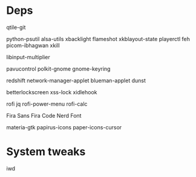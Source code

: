 # Deps

qtile-git

python-psutil
alsa-utils
xbacklight
flameshot
xkblayout-state
playerctl
feh
picom-ibhagwan
xkill

libinput-multiplier

pavucontrol
polkit-gnome
gnome-keyring

redshift
network-manager-applet
blueman-applet
dunst

betterlockscreen
xss-lock
xidlehook

rofi
jq
rofi-power-menu
rofi-calc

Fira Sans
Fira Code Nerd Font

materia-gtk
papirus-icons
paper-icons-cursor

# System tweaks

iwd
